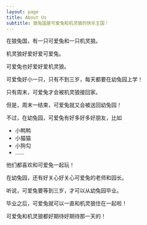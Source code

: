 ```yaml
---
layout: page
title: About Us
subtitle: 狼兔国是可爱兔和机灵狼的快乐王国！
---
```


在狼兔国，有一只可爱兔和一只机灵狼。

机灵狼好爱好爱可爱兔。

可爱兔也好爱好爱机灵狼。

可爱兔好小一只，只有不到三岁，每天都要在幼兔园上学！

只有周末，可爱兔才会被机灵狼接回家。

但是，周末一结束，可爱兔就又会被送回幼兔园！

不过，在幼兔园，可爱兔有好多好多好朋友，比如

* 小鸭鸭
* 小猫猫
* 小狗勾
* ……

他们都喜欢和可爱兔一起玩！

在幼兔园，还有好关心好关心可爱兔的老师和园长。

听说，可爱兔要等到三岁，才可以从幼兔园毕业。

毕业之后，可爱兔就可以一直和机灵狼住在一起啦！

可爱兔和机灵狼都好期待好期待那一天的！

